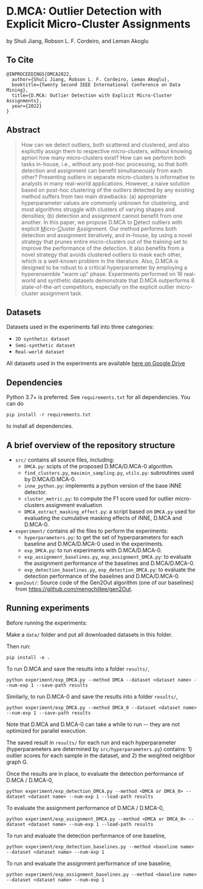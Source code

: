 # D.MCA: Outlier Detection with Explicit Micro-Cluster Assignments

by
Shuli Jiang, 
Robson L. F. Cordeiro, 
and Leman Akoglu

## To Cite
    @INPROCEEDINGS{DMCA2022,
      author={Shuli Jiang, Robson L. F. Cordeiro, Leman Akoglu},
      booktitle={Twenty Second IEEE International Conference on Data Mining}, 
      title={D.MCA: Outlier Detection with Explicit Micro-Cluster Assignments}, 
      year={2022}
    }

## Abstract

> How can we detect outliers, both scattered and clustered, and also explicitly assign them to respective micro-clusters, without knowing apriori how many micro-clusters exist?
    How can we perform both tasks in-house, i.e., without any post-hoc processing, so that both detection and assignment can benefit simultaneously from each other?
    Presenting outliers in separate micro-clusters is informative to analysts in many real-world applications.
    However, a naive solution based on post-hoc clustering of the outliers detected by any existing method suffers from two main drawbacks:
    (a) appropriate hyperparameter values are commonly unknown for clustering, and most algorithms struggle with clusters of varying shapes and densities;
    (b) detection and assignment cannot benefit from one another.
    In this paper, we propose D.MCA to <ins>D</ins>etect outliers with explicit <ins>M</ins>icro-<ins>C</ins>luster <ins>A</ins>ssignment. 
    Our method performs both detection and assignment iteratively, and in-house, by using a novel strategy that prunes entire micro-clusters out of the training set to improve the performance of the detection.
    It also benefits from a novel strategy that avoids clustered outliers to mask each other, which is a well-known problem in the literature.
    Also, D.MCA is designed to be robust to a critical hyperparameter by employing a hyperensemble "warm up" phase.
    Experiments performed on 16 real-world and synthetic datasets demonstrate that D.MCA outperforms 8 state-of-the-art competitors, especially on the explicit outlier micro-cluster assignment task.


## Datasets

Datasets used in the experiments fall into three categories:
* ``2D synthetic dataset``
* ``Semi-synthetic dataset``
* ``Real-world dataset``

All datasets used in the experiments are available [here on Google Drive](https://drive.google.com/drive/folders/1GIqMDtVjGpYicZEtP1T06AuZc2b8hpPF?usp=sharing)


## Dependencies

Python 3.7+ is preferred. See ``requirements.txt`` for all dependencies. You can do

    pip install -r requirements.txt

to install all dependencies.

## A brief overview of the repository structure
* ``src/`` contains all source files, including:
  * ``DMCA.py``: scipts of the proposed D.MCA/D.MCA-0 algorithm.
  * ``find_clusters.py``, ``maximin_sampling.py``, ``utils.py``: subroutines used by D.MCA/D.MCA-0.
  * ``inne_python.py``: implements a python version of the base iNNE detector.
  * ``cluster_metric.py``: to compute the F1 score used for outlier micro-clusters assignment evaluation
  * ``DMCA_extract_masking_effect.py``: a script based on ``DMCA.py`` used for evaluating the cumulative masking effects of iNNE, D.MCA and D.MCA-0.
* ``experiment/`` contains all the files to perform the experiments:
  * ``hyperparameters.py``: to get the set of hyperparameters for each baseline and D.MCA/D.MCA-0 used in the experiments.
  * ``exp_DMCA.py``: to run experiments with D.MCA/D.MCA-0.
  * ``exp_assignment_baselines.py``, ``exp_assignment_DMCA.py``: to evaluate the assignment performance of the baselines and D.MCA/D.MCA-0.
  * ``exp_detection_baselines.py``, ``exp_detection_DMCA.py``: to evaluate the detection performance of the baselines and D.MCA/D.MCA-0.
* ``gen2out/``: Source code of the Gen2Out algorithm (one of our baselines) from https://github.com/mengchillee/gen2Out.

## Running experiments

Before running the experiments:

Make a ``data/`` folder and put all downloaded datasets in this folder.

Then run:

    pip install -e .

To run D.MCA and save the results into a folder ``results/``,

    python experiment/exp_DMCA.py --method DMCA --dataset <dataset name> --num-exp 1 --save-path results

Similarly, to run D.MCA-0 and save the results into a folder ``results/``, 

    python experiment/exp_DMCA.py --method DMCA_0 --dataset <dataset name> --num-exp 1 --save-path results

Note that D.MCA and D.MCA-0 can take a while to run -- they are not optimized for parallel execution.  

The saved result in ``results/`` for each run and 
each hyperparameter (hyperparameters are determined by ``src/hyperparameters.py``) 
contains: 1) outlier scores for each sample in the dataset, 
and 2) the weighted neighbor graph G.

Once the results are in place, to evaluate the detection performance of D.MCA / D.MCA-0, 

    python experiment/exp_detection_DMCA.py --method <DMCA or DMCA_0> --dataset <dataset name> --num-exp 1 --load-path results

To evaluate the assignment performance of D.MCA / D.MCA-0,

    python experiment/exp_assignment_DMCA.py --method <DMCA or DMCA_0> --dataset <dataset name> --num-exp 1 --load-path results

To run and evaluate the detection performance of one baseline,

    python experiment/exp_detection_baselines.py --method <baseline name> --dataset <dataset name> --num-exp 1

To run and evaluate the assignment performance of one baseline,

    python experiment/exp_assignment_baselines.py --method <baseline name> --dataset <dataset name> --num-exp 1

